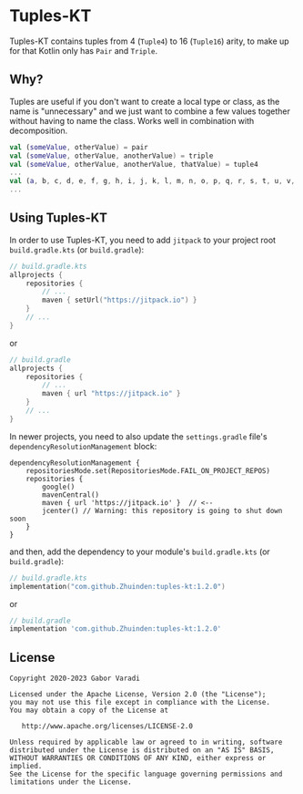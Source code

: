 # Tuples-KT

Tuples-KT contains tuples from 4 (`Tuple4`) to 16 (`Tuple16`) arity, to make up for that Kotlin only has `Pair` and `Triple`.

## Why?

Tuples are useful if you don't want to create a local type or class, as the name is "unnecessary" and we just want to combine a few values together without having to name the class. Works well in combination with decomposition.

``` kotlin
val (someValue, otherValue) = pair
val (someValue, otherValue, anotherValue) = triple
val (someValue, otherValue, anotherValue, thatValue) = tuple4
...
val (a, b, c, d, e, f, g, h, i, j, k, l, m, n, o, p, q, r, s, t, u, v, w, x, y, z) = tuple26
...
```


## Using Tuples-KT

In order to use Tuples-KT, you need to add `jitpack` to your project root `build.gradle.kts`
(or `build.gradle`):

``` kotlin
// build.gradle.kts
allprojects {
    repositories {
        // ...
        maven { setUrl("https://jitpack.io") }
    }
    // ...
}
```

or

``` groovy
// build.gradle
allprojects {
    repositories {
        // ...
        maven { url "https://jitpack.io" }
    }
    // ...
}
```

In newer projects, you need to also update the `settings.gradle` file's `dependencyResolutionManagement` block:

```
dependencyResolutionManagement {
    repositoriesMode.set(RepositoriesMode.FAIL_ON_PROJECT_REPOS)
    repositories {
        google()
        mavenCentral()
        maven { url 'https://jitpack.io' }  // <--
        jcenter() // Warning: this repository is going to shut down soon
    }
}
```


and then, add the dependency to your module's `build.gradle.kts` (or `build.gradle`):

``` kotlin
// build.gradle.kts
implementation("com.github.Zhuinden:tuples-kt:1.2.0")
```

or

``` groovy
// build.gradle
implementation 'com.github.Zhuinden:tuples-kt:1.2.0'
```

## License

    Copyright 2020-2023 Gabor Varadi

    Licensed under the Apache License, Version 2.0 (the "License");
    you may not use this file except in compliance with the License.
    You may obtain a copy of the License at

       http://www.apache.org/licenses/LICENSE-2.0

    Unless required by applicable law or agreed to in writing, software
    distributed under the License is distributed on an "AS IS" BASIS,
    WITHOUT WARRANTIES OR CONDITIONS OF ANY KIND, either express or implied.
    See the License for the specific language governing permissions and
    limitations under the License.
